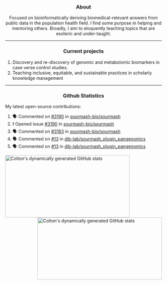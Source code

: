 <!--
Inspiration derived from:
1. https://zzetao.github.io/awesome-github-profile/
2. https://github.com/spcanelon
3. https://github.com/tallguyjenks

Tools used:
1. https://github.com/anuraghazra/github-readme-stats
2. https://github.com/jamesgeorge007/github-activity-readme
3. https://github.com/topics/profile-readme
-->

<h3 align="center">About</h3>

<p align="center">
Focused on bioinformatically deriving biomedical-relevant answers from public data in the population health field. 
I find some purpose in helping and mentoring others. Broadly, I aim to eloquently teaching topics that are esoteric and under-taught.
</p>

---

<h3 align="center">Current projects</h3>

1. Discovery and re-discovery of genomic and metabolomic biomarkers in case verse control studies.
2. Teaching inclusive, equitable, and sustainable practices in scholarly knowledge management

---

<h3 align="center">Github Statistics</h3>

My latest open-source contributions:

<!--START_SECTION:activity-->
1. 🗣 Commented on [#3190](https://github.com/sourmash-bio/sourmash/issues/3190#issuecomment-2150600914) in [sourmash-bio/sourmash](https://github.com/sourmash-bio/sourmash)
2. ❗ Opened issue [#3190](https://github.com/sourmash-bio/sourmash/issues/3190) in [sourmash-bio/sourmash](https://github.com/sourmash-bio/sourmash)
3. 🗣 Commented on [#3183](https://github.com/sourmash-bio/sourmash/issues/3183#issuecomment-2146297147) in [sourmash-bio/sourmash](https://github.com/sourmash-bio/sourmash)
4. 🗣 Commented on [#13](https://github.com/dib-lab/sourmash_plugin_pangenomics/issues/13#issuecomment-2140301678) in [dib-lab/sourmash_plugin_pangenomics](https://github.com/dib-lab/sourmash_plugin_pangenomics)
5. 🗣 Commented on [#13](https://github.com/dib-lab/sourmash_plugin_pangenomics/issues/13#issuecomment-2140266072) in [dib-lab/sourmash_plugin_pangenomics](https://github.com/dib-lab/sourmash_plugin_pangenomics)
<!--END_SECTION:activity-->

<a href="https://github.com/ccbaumler">
  <img height="200" width=400 align="left" alt="Colton's dynamically generated GitHub stats" src="https://github-readme-stats.vercel.app/api?username=ccbaumler&show_icons=true&title_color=434d58&icon_color=fa8072&ring_color=ba55d3"/>
</a>
<a href="https://github.com/ccbaumler">
  <img height="200" width=400 align="right" alt="Colton's dynamically generated GitHub stats" src="https://github-readme-stats.vercel.app/api/top-langs/?username=ccbaumler&layout=compact&langs_count=6&card_width=320&title_color=434d58&hide=Standard%20ML,%20TeX,%20Jupyter%20Notebook" />
</a>
